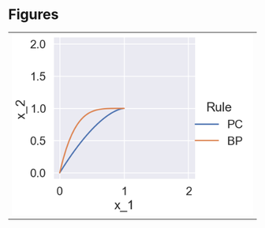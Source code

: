 
# Figures

|                                       |
|:--------------------------------------|
| ![](./plot-traj-small-lr-output-.png) |
